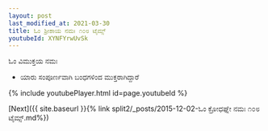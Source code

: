 ```yaml
---
layout: post
last_modified_at: 2021-03-30
title: ಓಂ ಶ್ರೀಶಾಯ ನಮಃ ೧೦೮ ಟೈಮ್ಸ್
youtubeId: XYNFYrwUvSk
---
```

 
 
 ಓಂ ವಿಮುಕ್ತಯ ನಮಃ  
 
 -  ಯಾರು ಸಂಪೂರ್ಣವಾಗಿ ಬಂಧಗಳಿಂದ ಮುಕ್ತರಾಗಿದ್ದಾರೆ 
 
  
 
  
 
 
 
 
 
 


{% include youtubePlayer.html id=page.youtubeId %}
 
[Next]({{ site.baseurl }}{% link  split2/_posts/2015-12-02-ಓಂ ಕ್ರೋಧಘ್ನೇ ನಮಃ ೧೦೮ ಟೈಮ್ಸ್.md%})
 
